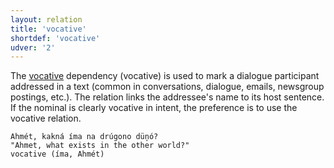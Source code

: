 ```yaml
---
layout: relation
title: 'vocative'
shortdef: 'vocative'
udver: '2'
---
```


The [vocative]() dependency (vocative) is used to mark a dialogue participant addressed in a text (common in conversations, dialogue, emails, newsgroup postings, etc.). The relation links the addressee's name to its host sentence.  If the nominal is clearly vocative in intent, the preference is to use the vocative relation.

~~~ sdparse
Ahmét, kakná íma na drúgono düņó?  
"Ahmet, what exists in the other world?"       
vocative (íma, Ahmét)
~~~ 
